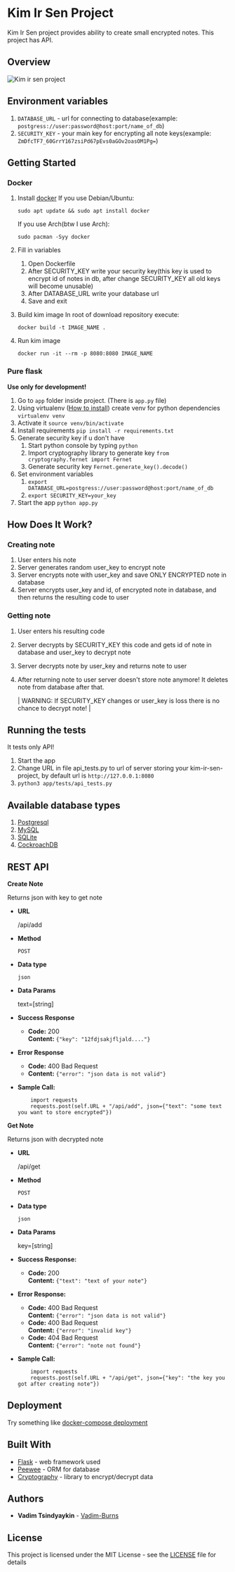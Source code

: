 # Kim Ir Sen Project

Kim Ir Sen project provides ability to create small encrypted notes. This project has API.

## Overview

![Kim ir sen project](https://i.imgur.com/pg5GC6v.gif)

## Environment variables

1. ``DATABASE_URL`` - url for connecting to database(example: ``postgress://user:password@host:port/name_of_db``)
2. ``SECURITY_KEY`` - your main key for encrypting all note keys(example: ``ZmDfcTF7_60GrrY167zsiPd67pEvs0aGOv2oasOM1Pg=``)

## Getting Started

### Docker

1. Install [docker](https://docs.docker.com/install/)
   If you use Debian/Ubuntu:
    ```
    sudo apt update && sudo apt install docker
    ```
   If you use Arch(btw I use Arch):
    ```
    sudo pacman -Syy docker
    ```

2. Fill in variables
    1. Open Dockerfile
    2. After SECURITY_KEY write your security key(this key is used to encrypt id of notes in db, after change
       SECURITY_KEY all old keys will become unusable)
    3. After DATABASE_URL write your database url
    4. Save and exit

3. Build kim image In root of download repository execute:
    ```
    docker build -t IMAGE_NAME .
    ```

4. Run kim image
    ```
    docker run -it --rm -p 8080:8080 IMAGE_NAME
    ```

### Pure flask

**Use only for development!**

1. Go to `app` folder inside project. (There is `app.py` file)
2. Using virtualenv ([How to install](https://virtualenv.pypa.io/en/latest/installation.html)) create venv for python
   dependencies ``virtualenv venv``
3. Activate it ``source venv/bin/activate``
4. Install requirements ``pip install -r requirements.txt``
5. Generate security key if u don't have
    1. Start python console by typing ``python``
    2. Import cryptography library to generate key ``from cryptography.fernet import Fernet``
    3. Generate security key ``Fernet.generate_key().decode()``
6. Set environment variables
    1. ``export DATABASE_URL=postgress://user:password@host:port/name_of_db``
    2. ``export SECURITY_KEY=your_key``
7. Start the app ``python app.py``

## How Does It Work?

### Creating note

1. User enters his note
2. Server generates random user_key to encrypt note
3. Server encrypts note with user_key and save ONLY ENCRYPTED note in database
4. Server encrypts user_key and id, of encrypted note in database, and then returns the resulting code to user

### Getting note

1. User enters his resulting code
2. Server decrypts by SECURITY_KEY this code and gets id of note in database and user_key to decrypt note
3. Server decrypts note by user_key and returns note to user
4. After returning note to user server doesn't store note anymore! It deletes note from database after that.

    | WARNING: If SECURITY_KEY changes or user_key is loss there is no chance to decrypt note! |

## Running the tests
It tests only API!

1. Start the app
2. Change URL in file api_tests.py to url of server storing your kim-ir-sen-project, by default url
   is ``http://127.0.0.1:8080``
3. ```python3 app/tests/api_tests.py```

## Available database types
1. [Postgresql](https://www.postgresql.org/)
2. [MySQL](https://www.mysql.com/)
3. [SQLite](https://www.sqlite.org/index.html)
4. [CockroachDB](https://www.cockroachlabs.com/)

## REST API
**Create Note**

Returns json with key to get note

* **URL**

  /api/add

* **Method**

  `POST`

* **Data type**

  `json`

* **Data Params**

  text=[string]


* **Success Response**

    * **Code:** 200 <br />
      **Content:** `{"key": "12fdjsakjfljald...."}`

* **Error Response**

    * **Code:** 400 Bad Request <br />
    * **Content:** `{"error": "json data is not valid"}`

* **Sample Call:**

  ```python3
      import requests
      requests.post(self.URL + "/api/add", json={"text": "some text you want to store encrypted"})
  ```

**Get Note**

Returns json with decrypted note

* **URL**

  /api/get

* **Method**

  `POST`

* **Data type**

  `json`


* **Data Params**

  key=[string]
  
 
* **Success Response:**

  * **Code:** 200 <br />
    **Content:** `{"text": "text of your note"}`
 
* **Error Response:**

    * **Code:** 400 Bad Request <br />
      **Content:** `{"error": "json data is not valid"}`
    * **Code:** 400 Bad Request <br />
      **Content:** `{"error": "invalid key"}`
    * **Code:** 404 Bad Request <br />
      **Content:** `{"error": "note not found"}`

* **Sample Call:**

  ```python3
      import requests
      requests.post(self.URL + "/api/get", json={"key": "the key you got after creating note"})
  ```

## Deployment
Try something like [docker-compose deployment](https://testdriven.io/blog/dockerizing-flask-with-postgres-gunicorn-and-nginx/)

## Built With
* [Flask](https://flask.palletsprojects.com/en/1.1.x/) - web framework used
* [Peewee](http://docs.peewee-orm.com/en/latest/peewee/quickstart.html) - ORM for database
* [Cryptography](https://cryptography.io/en/latest/) - library to encrypt/decrypt data

## Authors
* **Vadim Tsindyaykin** - [Vadim-Burns](https://github.com/Vadim-Burns)


## License
This project is licensed under the MIT License - see the [LICENSE](LICENSE) file for details
